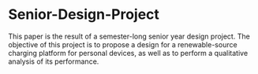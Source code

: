 # Senior-Design-Project
This paper is the result of a semester-long senior year
design project. The objective of this project is to propose a design
for a renewable-source charging platform for personal devices,
as well as to perform a qualitative analysis of its performance.
